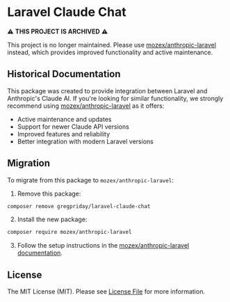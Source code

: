 # Laravel Claude Chat

⚠️ **THIS PROJECT IS ARCHIVED** ⚠️

This project is no longer maintained. Please use [mozex/anthropic-laravel](https://github.com/mozex/anthropic-laravel) instead, which provides improved functionality and active maintenance.

## Historical Documentation

This package was created to provide integration between Laravel and Anthropic's Claude AI. If you're looking for similar functionality, we strongly recommend using [mozex/anthropic-laravel](https://github.com/mozex/anthropic-laravel) as it offers:

- Active maintenance and updates
- Support for newer Claude API versions
- Improved features and reliability
- Better integration with modern Laravel versions

## Migration

To migrate from this package to `mozex/anthropic-laravel`:

1. Remove this package:
```bash
composer remove gregpriday/laravel-claude-chat
```

2. Install the new package:
```bash
composer require mozex/anthropic-laravel
```

3. Follow the setup instructions in the [mozex/anthropic-laravel documentation](https://github.com/mozex/anthropic-laravel).

## License

The MIT License (MIT). Please see [License File](LICENSE.md) for more information.

